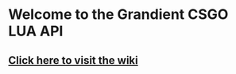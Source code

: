 # Welcome to the Grandient CSGO LUA API
## [Click here to visit the wiki](https://github.com/GradientCSGO/Grandient-LUA-API/wiki)
